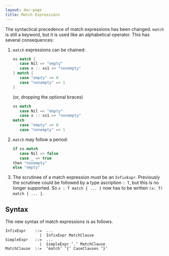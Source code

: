 ```yaml
---
layout: doc-page
title: Match Expressions
---
```


The syntactical precedence of match expressions has been changed.
`match` is still a keyword, but it is used like an alphabetical operator. This has several consequences:

1. `match` expressions can be chained:

   ```scala
   xs match {
      case Nil => "empty"
      case x :: xs1 => "nonempty"
   } match {
      case "empty" => 0
      case "nonempty" => 1
   }
   ```

   (or, dropping the optional braces)

   ```scala
   xs match
      case Nil => "empty"
      case x :: xs1 => "nonempty"
   match
      case "empty" => 0
      case "nonempty" => 1
   ```

2. `match` may follow a period:

    ```scala
    if xs.match
       case Nil => false
       case _ => true
    then "nonempty"
    else "empty"
    ```

3. The scrutinee of a match expression must be an `InfixExpr`. Previously the scrutinee could be
   followed by a type ascription `: T`, but this is no longer supported. So `x : T match { ... }`
   now has to be written `(x: T) match { ... }`.

## Syntax

The new syntax of match expressions is as follows.

```
InfixExpr    ::=  ...
               |  InfixExpr MatchClause
SimpleExpr   ::=  ...
               |  SimpleExpr ‘.’ MatchClause
MatchClause  ::=  ‘match’ ‘{’ CaseClauses ‘}’
```
